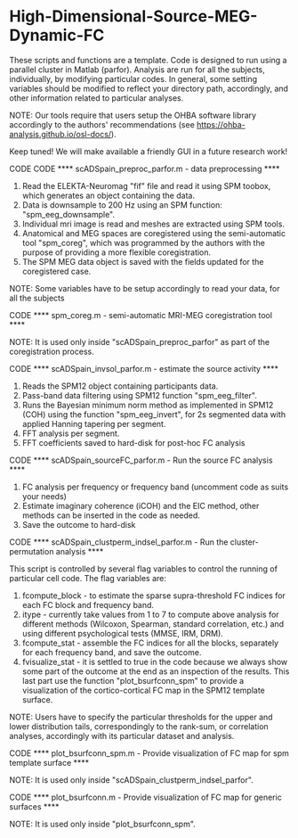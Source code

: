 # High-Dimensional-Source-MEG-Dynamic-FC

These scripts and functions are a template. Code is designed to run using a parallel cluster in Matlab (parfor). Analysis are run for all the subjects, individually, by modifying particular codes. In general, some setting variables should be modified to reflect your directory path, accordingly, and other information related to particular analyses.

NOTE: Our tools require that users setup the OHBA software library accordingly to the authors' recommendations (see https://ohba-analysis.github.io/osl-docs/).

Keep tuned! We will make available a friendly GUI in a future research work!

CODE 
CODE **** scADSpain_preproc_parfor.m - data preprocessing ****

1. Read the ELEKTA-Neuromag "fif" file and read it using SPM toobox, which generates an object containing the data.
2. Data is downsample to 200 Hz using an SPM function: "spm_eeg_downsample".
3. Individual mri image is read and meshes are extracted using SPM tools.
4. Anatomical and MEG spaces are coregistered using the semi-automatic tool "spm_coreg", which was programmed by the authors with the purpose of providing a more flexible coregistration.
5. The SPM MEG data object is saved with the fields updated for the coregistered case.

NOTE: Some variables have to be setup accordingly to read your data, for all the subjects

CODE **** spm_coreg.m - semi-automatic MRI-MEG coregistration tool ****

NOTE: It is used only inside "scADSpain_preproc_parfor" as part of the coregistration process.

CODE **** scADSpain_invsol_parfor.m - estimate the source activity ****

1. Reads the SPM12 object containing participants data.
2. Pass-band data filtering using SPM12 function "spm_eeg_filter".
3. Runs the Bayesian minimum norm method as implemented in SPM12 (COH) using the function "spm_eeg_invert", for 2s segmented data with applied Hanning tapering per segment.
4. FFT analysis per segment.
5. FFT coefficients saved to hard-disk for post-hoc FC analysis

CODE **** scADSpain_sourceFC_parfor.m - Run the source FC analysis ****

1. FC analysis per frequency or frequency band (uncomment code as suits your needs)
2. Estimate imaginary coherence (iCOH) and the EIC method, other methods can be inserted in the code as needed.
3. Save the outcome to hard-disk

CODE **** scADSpain_clustperm_indsel_parfor.m - Run the cluster-permutation analysis ****

This script is controlled by several flag variables to control the running of particular cell code. The flag variables are:

1. fcompute_block - to estimate the sparse supra-threshold FC indices for each FC block and frequency band.
2. itype - currently take values from 1 to 7 to compute above analysis for different methods (Wilcoxon, Spearman, standard correlation, etc.) and using different psychological tests (MMSE, IRM, DRM).
3. fcompute_stat - assemble the FC indices for all the blocks, separately for each frequency band, and save the outcome.
4. fvisualize_stat - it is settled to true in the code because we always show some part of the outcome at the end as an inspection of the results. This last part use the function "plot_bsurfconn_spm" to provide a visualization of the cortico-cortical FC map in the SPM12 template surface.

NOTE: Users have to specify the particular thresholds for the upper and lower distribution tails, correspondingly to the rank-sum, or correlation analyses, accordingly with its particular dataset and analysis.

CODE **** plot_bsurfconn_spm.m - Provide visualization of FC map for spm template surface ****

NOTE: It is used only inside "scADSpain_clustperm_indsel_parfor".

CODE **** plot_bsurfconn.m - Provide visualization of FC map for generic surfaces ****

NOTE: It is used only inside "plot_bsurfconn_spm".
